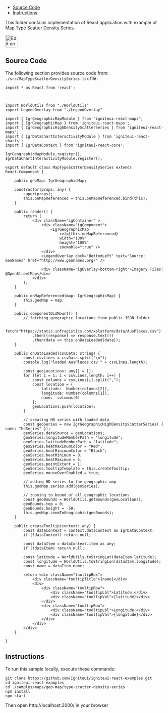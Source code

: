 <!-- NOTE: do not change this file because it will be auto re-generated from template file: -->
<!-- https://github.com/IgniteUI/igniteui-react-examples/tree/master/sample-template-files/ReadMe.md -->

<!-- ## Table of Contents -->
<!-- - [Sample Preview](#Sample-Preview) -->
- [Source Code](#Source-Code)
- [Instructions](#Instructions)

This folder contains implementation of React application with example of Map Type Scatter Density Series.
<!-- in the Geo Map component -->
<!-- [Geo Map](https://infragistics.com/Reactsite/components/geo-map.html) -->

<html lang="en" xmlns="http://www.w3.org/1999/xhtml">
    <body>
        <a target="_blank" href="https://codesandbox.io/s/github/IgniteUI/igniteui-react-examples/tree/master/samples/maps/geo-map/type-scatter-density-series?fontsize=14&hidenavigation=1&theme=dark&view=preview&file=/src/MapTypeScatterDensitySeries.tsx" rel="noopener noreferrer">
            <img height="40px" style="border-radius: 0.25rem" alt="Edit on CodeSandbox" src="https://static.infragistics.com/xplatform/images/sandbox/code.png"/>
        </a>
        <!-- <a target="_blank"
href="https://codesandbox.io/s/github/IgniteUI/igniteui-react-examples/tree/master/samples/maps/geo-map/binding-csv-points?fontsize=14&hidenavigation=1&theme=dark&view=preview">
            <img alt="Edit Sample" src="https://codesandbox.io/static/img/play-codesandbox.svg"/>
        </a> -->
        <!-- <a target="_blank" style="margin-left: 0.5rem"
href="https://codesandbox.io/embed/github/IgniteUI/igniteui-react-examples/tree/master/samples/maps/geo-map/type-scatter-density-series?fontsize=14&hidenavigation=1&theme=dark&view=preview&file=/src/MapTypeScatterDensitySeries.tsx">
            <img height="40px" style="border-radius: 5px" alt="View on CodeSandbox" src="https://static.infragistics.com/xplatform/images/sandbox/view.png"/>
        </a> -->
        <!-- <a target="_blank"
href="https://codesandbox.io/embed/github/IgniteUI/igniteui-react-examples/tree/master/samples/maps/geo-map/binding-csv-points?fontsize=14&hidenavigation=1&theme=dark&view=preview">
            <img alt="View on CodeSandbox" src="https://static.infragistics.com/xplatform/images/sandbox/view.png"/>
        </a>
https://codesandbox.io/embed/react-treemap-overview-rtb45
https://codesandbox.io/static/img/play-codesandbox.svg
https://codesandbox.io/embed/react-treemap-overview-rtb45?view=browser -->
    </body>
</html>

<!-- ## Sample Preview -->

<!-- <iframe
  src="https://codesandbox.io/embed/github/IgniteUI/igniteui-react-examples/tree/master/samples/maps/geo-map/type-scatter-density-series?fontsize=14&hidenavigation=1&theme=dark&view=preview&file=/src/MapTypeScatterDensitySeries.tsx"
  style="width:100%; height:400px; border:0; border-radius: 4px; overflow:hidden;"
  allow="accelerometer; ambient-light-sensor; camera; encrypted-media; geolocation; gyroscope; hid; microphone; midi; payment; usb; vr"
  sandbox="allow-forms allow-modals allow-popups allow-presentation allow-same-origin allow-scripts"
></iframe> -->

## Source Code

The following section provides source code from:
`./src/MapTypeScatterDensitySeries.tsx` file:

```tsx
import * as React from 'react';



import WorldUtils from "./WorldUtils"
import LegendOverlay from "./LegendOverlay"

import { IgrGeographicMapModule } from 'igniteui-react-maps';
import { IgrGeographicMap } from 'igniteui-react-maps';
import { IgrGeographicHighDensityScatterSeries } from 'igniteui-react-maps';
import { IgrDataChartInteractivityModule } from 'igniteui-react-charts';
import { IgrDataContext } from 'igniteui-react-core';

IgrGeographicMapModule.register();
IgrDataChartInteractivityModule.register();

export default class MapTypeScatterDensitySeries extends React.Component {

    public geoMap: IgrGeographicMap;

    constructor(props: any) {
        super(props);
        this.onMapReferenced = this.onMapReferenced.bind(this);
    }

    public render() {
        return (
            <div className="igContainer" >
                <div className="igComponent">
                    <IgrGeographicMap
                        ref={this.onMapReferenced}
                        width="100%"
                        height="100%"
                        zoomable="true" />
                </div>
                <LegendOverlay dock="BottomLeft" text="Source: GeoNames" href="http://www.geonames.org/" />

                <div className="igOverlay-bottom-right">Imagery Tiles: @OpenStreetMap</div>
            </div>
        );
    }

    public onMapReferenced(map: IgrGeographicMap) {
        this.geoMap = map;
    }

    public componentDidMount() {
        // fetching geographic locations from public JSON folder

        fetch("https://static.infragistics.com/xplatform/data/AusPlaces.csv")
            .then((response) => response.text())
            .then(data => this.onDataLoaded(data));
    }

    public onDataLoaded(csvData: string) {
        const csvLines = csvData.split("\n");
        console.log("loaded AusPlaces.csv " + csvLines.length);

        const geoLocations: any[] = [];
        for (let i = 1; i < csvLines.length; i++) {
            const columns = csvLines[i].split(",");
            const location = {
                latitude:  Number(columns[2]),
                longitude: Number(columns[1]),
                name:  columns[0]
            };
            geoLocations.push(location);
        }

        // creating HD series with loaded data
        const geoSeries = new IgrGeographicHighDensityScatterSeries( { name: "hdSeries" });
        geoSeries.dataSource = geoLocations;
        geoSeries.longitudeMemberPath = "longitude";
        geoSeries.latitudeMemberPath = "latitude";
        geoSeries.heatMaximumColor = "Red";
        geoSeries.heatMinimumColor = "Black";
        geoSeries.heatMinimum = 0;
        geoSeries.heatMaximum = 5;
        geoSeries.pointExtent = 1;
        geoSeries.tooltipTemplate = this.createTooltip;
        geoSeries.mouseOverEnabled = true;

        // adding HD series to the geographic amp
        this.geoMap.series.add(geoSeries);

        // zooming to bound of all geographic locations
        const geoBounds = WorldUtils.getBounds(geoLocations);
        geoBounds.top = 0;
        geoBounds.height = -50;
        this.geoMap.zoomToGeographic(geoBounds);
    }

    public createTooltip(context: any) {
        const dataContext = context.dataContext as IgrDataContext;
        if (!dataContext) return null;

        const dataItem = dataContext.item as any;
        if (!dataItem) return null;

        const latitude = WorldUtils.toStringLat(dataItem.latitude);
        const longitude = WorldUtils.toStringLon(dataItem.longitude);
        const name = dataItem.name;

        return <div className="tooltipBox">
            <div className="tooltipTitle">{name}</div>
            <div>
                <div className="tooltipRow">
                    <div className="tooltipLbl">Latitude:</div>
                    <div className="tooltipVal">{latitude}</div>
                </div>
                <div className="tooltipRow">
                    <div className="tooltipLbl">Longitude:</div>
                    <div className="tooltipVal">{longitude}</div>
                </div>
            </div>
        </div>
    }

}

```

## Instructions
To run this sample locally, execute these commands:

```
git clone https://github.com/IgniteUI/igniteui-react-examples.git
cd igniteui-react-examples
cd ./samples/maps/geo-map/type-scatter-density-series
npm install
npm start

```

Then open http://localhost:3000/ in your browser

